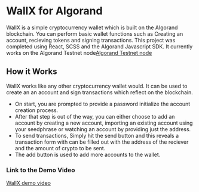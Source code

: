 # WallX for Algorand

WallX is a simple cryptocurrency wallet which is built on the Algorand blockchain. You can perform basic wallet functions such as Creating an account, recieving tokens and signing transactions. This project was completed using React, SCSS and the Algorand Javascript SDK. It currently works on the Algorand Testnet node[Algorand Testnet node](https://node.testnet.algoexplorerapi.io/)

## How it Works

WallX works like any other cryptocurrency wallet would. It can be used to create an an account and sign transactions which reflect on the blockchain.

- On start, you are prompted to provide a password initialize the account creation process.
- After that step is out of the way, you can either choose to add an account by creating a new account, importing an existing account using your seedphrase or watching an account by providing just the address.
- To send transactions, Simply hit the send button and this reveals a transaction form with can be filled out with the address of the reciever and the amount of crypto to be sent.
- The add button is used to add more accounts to the wallet.

### Link to the Demo Video

[WallX demo video](https://node.testnet.algoexplorerapi.io/)
